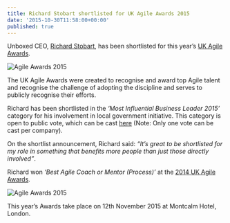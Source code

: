 ```yaml
---
title: Richard Stobart shortlisted for UK Agile Awards 2015
date: '2015-10-30T11:58:00+00:00'
published: true
---
```


<p>Unboxed CEO, <a href="/people#richard-stobart">Richard Stobart</a>, has been shortlisted for this year’s <a href="https://theagileportal.com/awards">UK Agile Awards</a>.<br/></p>

![Agile Awards 2015](https://s3-eu-west-1.amazonaws.com/unboxed-web-image-uploader/67f329e82532ab1464428772f05b6127.PNG)

<p>The UK Agile Awards were created to recognise and award top Agile talent and recognise the challenge of adopting the discipline and serves to publicly recognise their efforts.<br/></p>

<p>Richard has been shortlisted in the <i>‘Most Influential Business Leader 2015’</i> category for his involvement in local government initiative. This category is open to public vote, which can be cast <a href="https://theagileportal.com/awards/voting/influential_business_leader">here</a> (Note: Only one vote can be cast per company).<br/></p>

<p>On the shortlist announcement, Richard said: <i>“It’s great to be shortlisted for my role in something that benefits more people than just those directly involved”</i>.<br/></p>

<p>Richard won <i>‘Best Agile Coach or Mentor (Process)’</i> at the <a href="/news/richard-stobart-wins-award-for-the-best-agile-mentor-at-agile-awards">2014 UK Agile Awards</a>.<br/></p>

![Agile Awards 2015](https://s3-eu-west-1.amazonaws.com/unboxed-web-image-uploader/2161b467514f348abe46768e402e2001.PNG)

<p>This year’s Awards take place on 12th November 2015 at Montcalm Hotel, London.</p>
